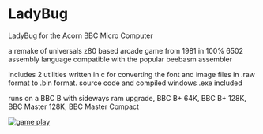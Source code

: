 # LadyBug
LadyBug for the Acorn BBC Micro Computer

a remake of universals z80 based arcade game from 1981 in 100% 6502 assembly language compatible with the popular beebasm assembler

includes 2 utilities written in c for converting the font and image files in .raw format to .bin format. source code and compiled windows .exe included

runs on a BBC B with sideways ram upgrade, BBC B+ 64K, BBC B+ 128K, BBC Master 128K, BBC Master Compact

[![game play](https://img.youtube.com/vi/CsHSW4qdZ9U/0.jpg)](https://www.youtube.com/watch?v=CsHSW4qdZ9U)
